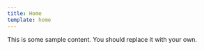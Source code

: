 ```yaml
---
title: Home
template: home
---
```


This is some sample content. You should replace it with your own.
